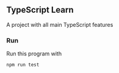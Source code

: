 ## TypeScript Learn

A project with all main TypeScript features

### Run

Run this program with 

    npm run test
    
    
